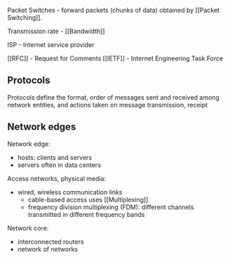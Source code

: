 
Packet Switches - forward packets (chunks of data) obtained by [[Packet Switching]].

Transmission rate - [[Bandwidth]]

ISP - Internet service provider

[[RFC]] - Request for Comments
[[IETF]] - Internet Engineering Task Force


## Protocols

Protocols define the format, order of messages sent and received among network entities, and actions taken on message transmission, receipt 

## Network edges

Network edge:
- hosts: clients and servers
- servers often in data centers

Access networks, physical media:
- wired, wireless communication links
	- cable-based access uses [[Multiplexing]] 
	- frequency division multiplexing (FDM): different channels transmitted in different frequency bands

Network core:
- interconnected routers
- network of networks
